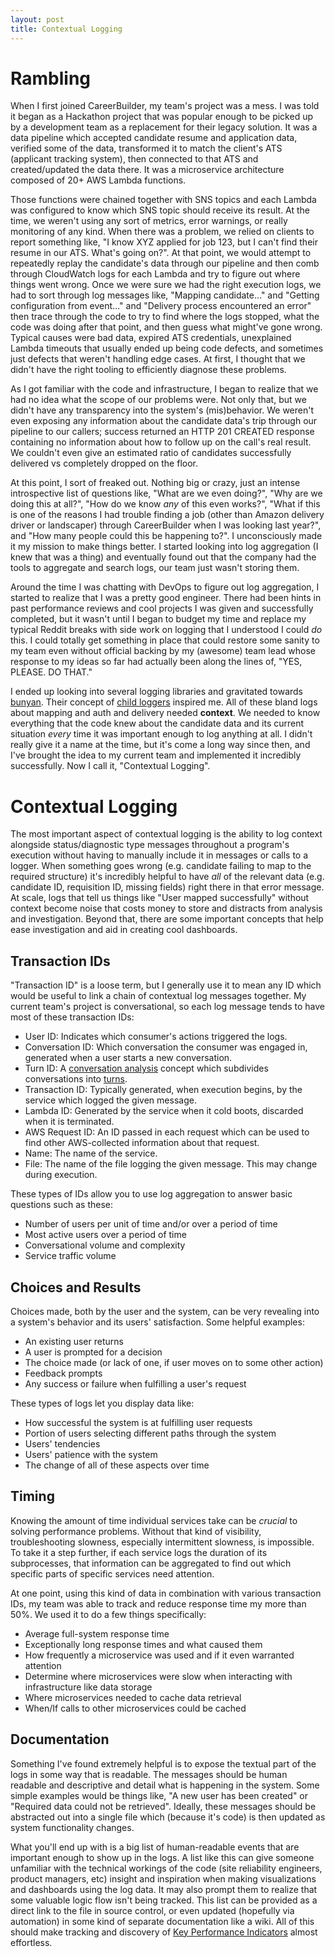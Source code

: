 ```yaml
---
layout: post
title: Contextual Logging
---
```


# Rambling

When I first joined CareerBuilder, my team's project was a mess. I was told it began as a Hackathon project that was popular enough to be picked up by a development team as a replacement for their legacy solution. It was a data pipeline which accepted candidate resume and application data, verified some of the data, transformed it to match the client's ATS (applicant tracking system), then connected to that ATS and created/updated the data there. It was a microservice architecture composed of 20+ AWS Lambda functions.

Those functions were chained together with SNS topics and each Lambda was configured to know which SNS topic should receive its result. At the time, we weren't using any sort of metrics, error warnings, or really monitoring of any kind. When there was a problem, we relied on clients to report something like, "I know XYZ applied for job 123, but I can't find their resume in our ATS. What's going on?". At that point, we would attempt to repeatedly replay the candidate's data through our pipeline and then comb through CloudWatch logs for each Lambda and try to figure out where things went wrong. Once we were sure we had the right execution logs, we had to sort through log messages like, "Mapping candidate..." and "Getting configuration from event..." and "Delivery process encountered an error" then trace through the code to try to find where the logs stopped, what the code was doing after that point, and then guess what might've gone wrong. Typical causes were bad data, expired ATS credentials, unexplained Lambda timeouts that usually ended up being code defects, and sometimes just defects that weren't handling edge cases. At first, I thought that we didn't have the right tooling to efficiently diagnose these problems.

As I got familiar with the code and infrastructure, I began to realize that we had no idea what the scope of our problems were. Not only that, but we didn't have any transparency into the system's (mis)behavior. We weren't even exposing any information about the candidate data's trip through our pipeline to our callers; success returned an HTTP 201 CREATED response containing no information about how to follow up on the call's real result. We couldn't even give an estimated ratio of candidates successfully delivered vs completely dropped on the floor.

At this point, I sort of freaked out. Nothing big or crazy, just an intense introspective list of questions like, "What are we even doing?", "Why are we doing this at all?", "How do we know *any* of this even works?", "What if this is one of the reasons I had trouble finding a job (other than Amazon delivery driver or landscaper) through CareerBuilder when I was looking last year?", and "How many people could this be happening to?". I unconsciously made it my mission to make things better. I started looking into log aggregation (I knew that was a thing) and eventually found out that the company had the tools to aggregate and search logs, our team just wasn't storing them.

Around the time I was chatting with DevOps to figure out log aggregation, I started to realize that I was a pretty good engineer. There had been hints in past performance reviews and cool projects I was given and successfully completed, but it wasn't until I began to budget my time and replace my typical Reddit breaks with side work on logging that I understood I could *do* this. I could totally get something in place that could restore some sanity to my team even without official backing by my (awesome) team lead whose response to my ideas so far had actually been along the lines of, "YES, PLEASE. DO THAT."

I ended up looking into several logging libraries and gravitated towards [bunyan](https://github.com/trentm/node-bunyan). Their concept of [child loggers](https://github.com/trentm/node-bunyan#logchild) inspired me. All of these bland logs about mapping and auth and delivery needed **context**. We needed to know everything that the code knew about the candidate data and its current situation *every* time it was important enough to log anything at all. I didn't really give it a name at the time, but it's come a long way since then, and I've brought the idea to my current team and implemented it incredibly successfully. Now I call it, "Contextual Logging".

# Contextual Logging

The most important aspect of contextual logging is the ability to log context alongside status/diagnostic type messages throughout a program's execution without having to manually include it in messages or calls to a logger. When something goes wrong (e.g. candidate failing to map to the required structure) it's incredibly helpful to have *all* of the relevant data (e.g. candidate ID, requisition ID, missing fields) right there in that error message. At scale, logs that tell us things like "User mapped successfully" without context become noise that costs money to store and distracts from analysis and investigation. Beyond that, there are some important concepts that help ease investigation and aid in creating cool dashboards.

## Transaction IDs

"Transaction ID" is a loose term, but I generally use it to mean any ID which would be useful to link a chain of contextual log messages together. My current team's project is conversational, so each log message tends to have most of these transaction IDs:

* User ID: Indicates which consumer's actions triggered the logs.
* Conversation ID: Which conversation the consumer was engaged in, generated when a user starts a new conversation.
* Turn ID: A [conversation analysis](https://en.wikipedia.org/wiki/Conversation_analysis#Turn-taking_organization) concept which subdivides conversations into [turns](https://en.wikipedia.org/wiki/Turn-taking).
* Transaction ID: Typically generated, when execution begins, by the service which logged the given message.
* Lambda ID: Generated by the service when it cold boots, discarded when it is terminated.
* AWS Request ID: An ID passed in each request which can be used to find other AWS-collected information about that request.
* Name: The name of the service.
* File: The name of the file logging the given message. This may change during execution.

These types of IDs allow you to use log aggregation to answer basic questions such as these:
* Number of users per unit of time and/or over a period of time
* Most active users over a period of time
* Conversational volume and complexity
* Service traffic volume

## Choices and Results

Choices made, both by the user and the system, can be very revealing into a system's behavior and its users' satisfaction. Some helpful examples:

* An existing user returns
* A user is prompted for a decision
* The choice made (or lack of one, if user moves on to some other action)
* Feedback prompts
* Any success or failure when fulfilling a user's request

These types of logs let you display data like:

* How successful the system is at fulfilling user requests
* Portion of users selecting different paths through the system
* Users' tendencies
* Users' patience with the system
* The change of all of these aspects over time

## Timing

Knowing the amount of time individual services take can be *crucial* to solving performance problems. Without that kind of visibility, troubleshooting slowness, especially intermittent slowness, is impossible. To take it a step further, if each service logs the duration of its subprocesses, that information can be aggregated to find out which specific parts of specific services need attention.

At one point, using this kind of data in combination with various transaction IDs, my team was able to track and reduce response time my more than 50%. We used it to do a few things specifically:

* Average full-system response time
* Exceptionally long response times and what caused them
* How frequently a microservice was used and if it even warranted attention
* Determine where microservices were slow when interacting with infrastructure like data storage
* Where microservices needed to cache data retrieval
* When/If calls to other microservices could be cached

## Documentation

Something I've found extremely helpful is to expose the textual part of the logs in some way that is readable. The messages should be human readable and descriptive and detail what is happening in the system. Some simple examples would be things like, "A new user has been created" or "Required data could not be retrieved". Ideally, these messages should be abstracted out into a single file which (because it's code) is then updated as system functionality changes.

What you'll end up with is a big list of human-readable events that are important enough to show up in the logs. A list like this can give someone unfamiliar with the technical workings of the code (site reliability engineers, product managers, etc) insight and inspiration when making visualizations and dashboards using the log data. It may also prompt them to realize that some valuable logic flow isn't being tracked. This list can be provided as a direct link to the file in source control, or even updated (hopefully via automation) in some kind of separate documentation like a wiki. All of this should make tracking and discovery of [Key Performance Indicators](https://en.wikipedia.org/wiki/Performance_indicator) almost effortless.